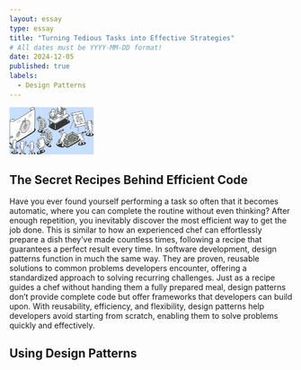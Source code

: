 ```yaml
---
layout: essay
type: essay
title: "Turning Tedious Tasks into Effective Strategies"
# All dates must be YYYY-MM-DD format!
date: 2024-12-05
published: true
labels:
  - Design Patterns
---
```


<img width="150px" class="rounded float-start pe-4" src="../img/design-pattern.jpg">

## The Secret Recipes Behind Efficient Code

Have you ever found yourself performing a task so often that it becomes automatic, where you can complete the routine without even thinking? After enough repetition, you inevitably discover the most efficient way to get the job done. This is similar to how an experienced chef can effortlessly prepare a dish they’ve made countless times, following a recipe that guarantees a perfect result every time. In software development, design patterns function in much the same way. They are proven, reusable solutions to common problems developers encounter, offering a standardized approach to solving recurring challenges. Just as a recipe guides a chef without handing them a fully prepared meal, design patterns don’t provide complete code but offer frameworks that developers can build upon. With reusability, efficiency, and flexibility, design patterns help developers avoid starting from scratch, enabling them to solve problems quickly and effectively.

## Using Design Patterns
